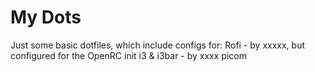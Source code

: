 # My Dots

Just some basic dotfiles, which include configs for:
Rofi - by xxxxx, but configured for the OpenRC init 
i3 & i3bar - by xxxx
picom


